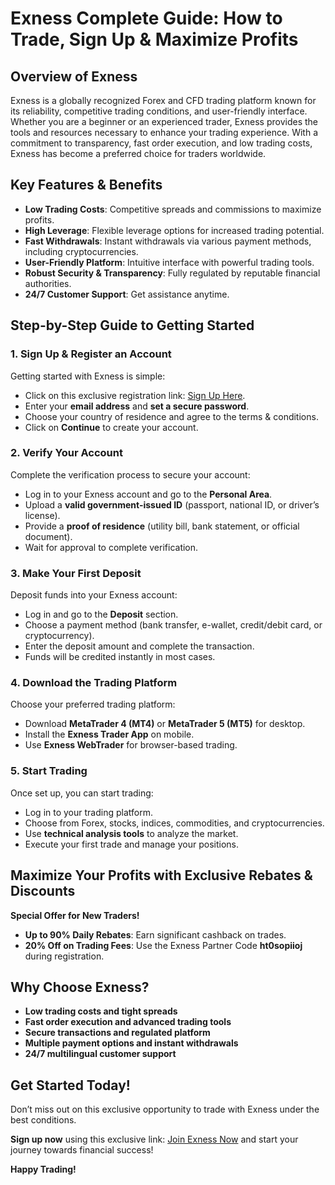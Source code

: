  <h1>Exness Complete Guide: How to Trade, Sign Up & Maximize Profits</h1>
 <h2>Overview of Exness</h2>
    <p>Exness is a globally recognized Forex and CFD trading platform known for its reliability, competitive trading conditions, and user-friendly interface. Whether you are a beginner or an experienced trader, Exness provides the tools and resources necessary to enhance your trading experience. With a commitment to transparency, fast order execution, and low trading costs, Exness has become a preferred choice for traders worldwide.</p>
<h2>Key Features & Benefits</h2>
    <ul>
        <li><strong>Low Trading Costs</strong>: Competitive spreads and commissions to maximize profits.</li>
        <li><strong>High Leverage</strong>: Flexible leverage options for increased trading potential.</li>
        <li><strong>Fast Withdrawals</strong>: Instant withdrawals via various payment methods, including cryptocurrencies.</li>
        <li><strong>User-Friendly Platform</strong>: Intuitive interface with powerful trading tools.</li>
        <li><strong>Robust Security & Transparency</strong>: Fully regulated by reputable financial authorities.</li>
        <li><strong>24/7 Customer Support</strong>: Get assistance anytime.</li>
    </ul>
<h2>Step-by-Step Guide to Getting Started</h2>
    <h3>1. Sign Up & Register an Account</h3>
    <p>Getting started with Exness is simple:</p>
    <ul>
        <li>Click on this exclusive registration link: <a href="https://one.exnesstrack.org/a/ht0sopiioj" target="_blank">Sign Up Here</a>.</li>
        <li>Enter your <strong>email address</strong> and <strong>set a secure password</strong>.</li>
        <li>Choose your country of residence and agree to the terms & conditions.</li>
        <li>Click on <strong>Continue</strong> to create your account.</li>
    </ul>
 <h3>2. Verify Your Account</h3>
    <p>Complete the verification process to secure your account:</p>
    <ul>
        <li>Log in to your Exness account and go to the <strong>Personal Area</strong>.</li>
        <li>Upload a <strong>valid government-issued ID</strong> (passport, national ID, or driver’s license).</li>
        <li>Provide a <strong>proof of residence</strong> (utility bill, bank statement, or official document).</li>
        <li>Wait for approval to complete verification.</li>
    </ul>
  <h3>3. Make Your First Deposit</h3>
    <p>Deposit funds into your Exness account:</p>
    <ul>
        <li>Log in and go to the <strong>Deposit</strong> section.</li>
        <li>Choose a payment method (bank transfer, e-wallet, credit/debit card, or cryptocurrency).</li>
        <li>Enter the deposit amount and complete the transaction.</li>
        <li>Funds will be credited instantly in most cases.</li>
    </ul>
 <h3>4. Download the Trading Platform</h3>
    <p>Choose your preferred trading platform:</p>
    <ul>
        <li>Download <strong>MetaTrader 4 (MT4)</strong> or <strong>MetaTrader 5 (MT5)</strong> for desktop.</li>
        <li>Install the <strong>Exness Trader App</strong> on mobile.</li>
        <li>Use <strong>Exness WebTrader</strong> for browser-based trading.</li>
    </ul>
 <h3>5. Start Trading</h3>
    <p>Once set up, you can start trading:</p>
    <ul>
        <li>Log in to your trading platform.</li>
        <li>Choose from Forex, stocks, indices, commodities, and cryptocurrencies.</li>
        <li>Use <strong>technical analysis tools</strong> to analyze the market.</li>
        <li>Execute your first trade and manage your positions.</li>
    </ul>
 <h2>Maximize Your Profits with Exclusive Rebates & Discounts</h2>
    <p><strong>Special Offer for New Traders!</strong></p>
    <ul>
        <li><strong>Up to 90% Daily Rebates</strong>: Earn significant cashback on trades.</li>
        <li><strong>20% Off on Trading Fees</strong>: Use the Exness Partner Code <strong>ht0sopiioj</strong> during registration.</li>
    </ul>
<h2>Why Choose Exness?</h2>
    <ul>
        <li><strong>Low trading costs and tight spreads</strong></li>
        <li><strong>Fast order execution and advanced trading tools</strong></li>
        <li><strong>Secure transactions and regulated platform</strong></li>
        <li><strong>Multiple payment options and instant withdrawals</strong></li>
        <li><strong>24/7 multilingual customer support</strong></li>
    </ul>
<h2>Get Started Today!</h2>
    <p>Don’t miss out on this exclusive opportunity to trade with Exness under the best conditions.</p>
    <p><strong>Sign up now</strong> using this exclusive link: <a href="https://one.exnesstrack.org/a/ht0sopiioj" target="_blank">Join Exness Now</a> and start your journey towards financial success!</p>
    <p><strong>Happy Trading!</strong></p>
</body>
</html>

